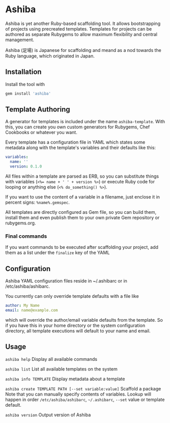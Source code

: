 # Ashiba

Ashiba is yet another Ruby-based scaffolding tool. It allows bootstrapping of
projects using precreated templates. Templates for projects can be authored
as separate Rubygems to allow maximum flexibility and central management.

Ashiba (足場) is Japanese for scaffolding and meand as a nod towards the
Ruby language, which originated in Japan.

## Installation

Install the tool with

```bash
gem install 'ashiba'
```

## Template Authoring

A generator for templates is included under the name `ashiba-template`. With
this, you can create you own custom generators for Rubygems, Chef Cookbooks
or whatever you want.

Every template has a configuration file in YAML which states some metadata
along with the template's variables and their defaults like this:

```yaml
variables:
  name: ''
  version: 0.1.0
```

All files within a template are parsed as ERB, so you can substitute
things with variables (`<%= name + ' ' + version %>`) or execute Ruby code for
looping or anything else (`<% do_something() %>`).

If you want to use the content of a variable in a filename, just enclose it in
percent signs: `%name%.gemspec`.

All templates are directly configured as Gem file, so you can build them,
install them and even publish them to your own private Gem repository or
rubygems.org.

### Final commands

If you want commands to be executed after scaffolding your project, add them as
a list under the `finalize` key of the YAML

## Configuration

Ashiba YAML configuration files reside in ~/.ashibarc or in /etc/ashiba/ashibarc.

You currently can only override template defaults with a file like

```yaml
author: My Name
email: name@example.com
```

which will override the author/email variable defaults from the template. So if
you have this in your home directory or the system configuration directory,
all template executions will default to your name and email.

## Usage

`ashiba help` Display all available commands

`ashiba list` List all available templates on the system

`ashiba info TEMPLATE` Display metadata about a template

`ashiba create TEMPLATE PATH [--set variable:value]` Scaffold a package
Note that you can manually specify contents of variables. Lookup will happen
in order `/etc/ashiba/ashibarc`, `~/.ashibarc`, `--set` value or template
default.

`ashiba version` Output version of Ashiba

